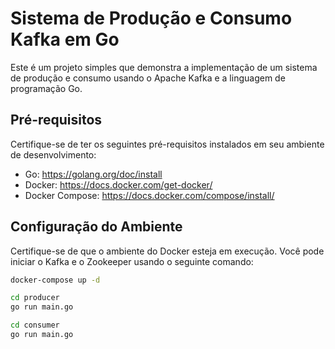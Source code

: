 # Sistema de Produção e Consumo Kafka em Go

Este é um projeto simples que demonstra a implementação de um sistema de produção e consumo usando o Apache Kafka e a linguagem de programação Go.

## Pré-requisitos

Certifique-se de ter os seguintes pré-requisitos instalados em seu ambiente de desenvolvimento:

- Go: https://golang.org/doc/install
- Docker: https://docs.docker.com/get-docker/
- Docker Compose: https://docs.docker.com/compose/install/

## Configuração do Ambiente

Certifique-se de que o ambiente do Docker esteja em execução. Você pode iniciar o Kafka e o Zookeeper usando o seguinte comando:

```bash
docker-compose up -d

cd producer
go run main.go

cd consumer
go run main.go



